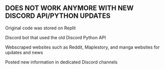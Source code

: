 ## DOES NOT WORK ANYMORE WITH NEW DISCORD API/PYTHON UPDATES

Original code was stored on Replit

Discord bot that used the old Discord Python API

Webscraped websites such as Reddit, Maplestory, and manga websites for updates and news

Posted new information in dedicated Discord channels
